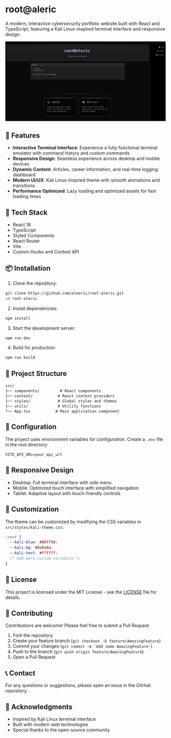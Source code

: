 # root@aleric

A modern, interactive cybersecurity portfolio website built with React and TypeScript, featuring a Kali Linux-inspired terminal interface and responsive design.

![](imgs/home.png)

## 🌟 Features

- **Interactive Terminal Interface**: Experience a fully functional terminal emulator with command history and custom commands
- **Responsive Design**: Seamless experience across desktop and mobile devices
- **Dynamic Content**: Articles, career information, and real-time logging dashboard
- **Modern UI/UX**: Kali Linux-inspired theme with smooth animations and transitions
- **Performance Optimized**: Lazy loading and optimized assets for fast loading times

## 🚀 Tech Stack

- React 18
- TypeScript
- Styled Components
- React Router
- Vite
- Custom Hooks and Context API

## 📦 Installation

1. Clone the repository:
```bash
git clone https://github.com/aleeric/root-aleric.git
cd root-aleric
```

2. Install dependencies:
```bash
npm install
```

3. Start the development server:
```bash
npm run dev
```

4. Build for production:
```bash
npm run build
```

## 🎯 Project Structure

```
src/
├── components/         # React components
├── context/           # React context providers
├── styles/            # Global styles and themes
├── utils/             # Utility functions
└── App.tsx           # Main application component
```

## 🔧 Configuration

The project uses environment variables for configuration. Create a `.env` file in the root directory:

```env
VITE_API_URL=your_api_url
```

## 📱 Responsive Design

- Desktop: Full terminal interface with side menu
- Mobile: Optimized touch interface with simplified navigation
- Tablet: Adaptive layout with touch-friendly controls

## 🎨 Customization

The theme can be customized by modifying the CSS variables in `src/styles/kali-theme.css`:

```css
:root {
  --kali-blue: #00ff9d;
  --kali-bg: #0a0a0a;
  --kali-text: #ffffff;
  /* Add more custom variables */
}
```

## 📄 License

This project is licensed under the MIT License - see the [LICENSE](LICENSE) file for details.

## 🤝 Contributing

Contributions are welcome! Please feel free to submit a Pull Request.

1. Fork the repository
2. Create your feature branch (`git checkout -b feature/AmazingFeature`)
3. Commit your changes (`git commit -m 'Add some AmazingFeature'`)
4. Push to the branch (`git push origin feature/AmazingFeature`)
5. Open a Pull Request

## 📞 Contact

For any questions or suggestions, please open an issue in the GitHub repository.

## 🙏 Acknowledgments

- Inspired by Kali Linux terminal interface
- Built with modern web technologies
- Special thanks to the open-source community 